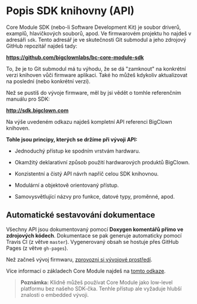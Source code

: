 # Popis SDK knihovny (API)


Core Module SDK (nebo-li Software Development Kit) je soubor driverů, examplů, hlavičkových souborů, apod.
Ve firmwarovém projektu ho najdeš v adresáři `sdk`.
Tento adresář je ve skutečnosti Git submodul a jeho zdrojový GitHub repozitář najdeš tady:

**https://github.com/bigclownlabs/bc-core-module-sdk**

To, že je to Git submodul má tu výhodu, že se dá "zamknout" na konkrétní verzi knihoven vůči firmware aplikaci.
Také ho můžeš kdykoliv aktualizovat na poslední (nebo konkrétní verzi).

Než se pustíš do vývoje firmware, měl by jsi vědět o tomhle referenčním manuálu pro SDK:

**http://sdk.bigclown.com**

Na výše uvedeném odkazu najdeš kompletní API referenci BigClown knihoven.


**Tohle jsou principy, kterých se držíme při vývoji API:**


* Jednoduchý přístup ke spodním vrstvám hardwaru.

* Okamžitý deklarativní způsob použití hardwarových produktů BigClown.

* Konzistentní a čistý API návrh napříč celou SDK knihovnou.

* Modulární a objektově orientovaný přístup.

* Samovysvětlující názvy pro funkce, datové typy, proměnné, apod.


## Automatické sestavování dokumentace


Všechny API jsou dokumentovaný pomocí **Doxygen komentářů přímo ve zdrojových kódech**.
Dokumentace se pak generuje automaticky pomocí Travis CI (z větve `master`).
Vygenerovaný obsah se hostuje přes GitHub Pages (z větve `gh-pages`).


Než začneš vývoj firmwaru, [zprovozni si vývojové prostředí](core-module-setup.md).


Více informací o základech Core Module najdeš na [tomto odkaze](core-module.md).

> **Poznámka:** Klidně můžeš používat Core Module jako low-level platformu bez našeho SDK-čka.
>               Tenhle přístup ale vyžaduje hlubší znalosti o embedded vývoji.
